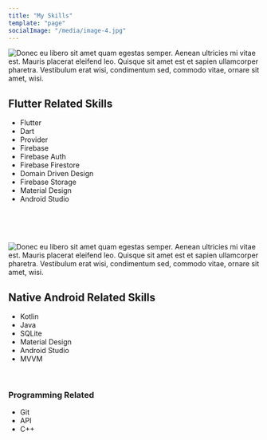 ```yaml
---
title: "My Skills"
template: "page"
socialImage: "/media/image-4.jpg"
---
```


![Donec eu libero sit amet quam egestas semper. Aenean ultricies mi vitae est. Mauris placerat eleifend leo. Quisque sit amet est et sapien ullamcorper pharetra. Vestibulum erat wisi, condimentum sed, commodo vitae, ornare sit amet, wisi.](/media/flutter-logo.jpg)

<h2>Flutter Related Skills</h2>

<ul>
  <li>Flutter</li>
  <li>Dart</li>
  <li>Provider</li>
  <li>Firebase</li>
  <li>Firebase Auth</li>
  <li>Firebase Firestore</li>
  <li>Domain Driven Design</li>
  <li>Firebase Storage</li>
  <li>Material Design</li>
  <li>Android Studio</li>
</ul>
<br><br><br>

![Donec eu libero sit amet quam egestas semper. Aenean ultricies mi vitae est. Mauris placerat eleifend leo. Quisque sit amet est et sapien ullamcorper pharetra. Vestibulum erat wisi, condimentum sed, commodo vitae, ornare sit amet, wisi.](/media/andy-lg.png)

<h2>Native Android Related Skills</h2>

<ul>
  <li>Kotlin</li>
  <li>Java</li>
  <li>SQLite</li>
  <li>Material Design</li>
  <li>Android Studio</li>
  <li>MVVM</li>
</ul>
<br>

<h3>Programming Related</h3>
<ul>
  <li>Git</li>
  <li>API</li>
  <li>C++</li>
</ul>
